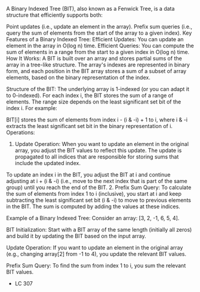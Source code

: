 A Binary Indexed Tree (BIT), also known as a Fenwick Tree, is a data structure that efficiently supports both:

Point updates (i.e., update an element in the array).
Prefix sum queries (i.e., query the sum of elements from the start of the array to a given index).
Key Features of a Binary Indexed Tree:
Efficient Updates: You can update an element in the array in O(log n) time.
Efficient Queries: You can compute the sum of elements in a range from the start to a given index in O(log n) time.
How It Works:
A BIT is built over an array and stores partial sums of the array in a tree-like structure. The array's indexes are represented in binary form, and each position in the BIT array stores a sum of a subset of array elements, based on the binary representation of the index.

Structure of the BIT:
The underlying array is 1-indexed (or you can adapt it to 0-indexed).
For each index i, the BIT stores the sum of a range of elements. The range size depends on the least significant set bit of the index i.
For example:

BIT[i] stores the sum of elements from index i - (i & -i) + 1 to i, where i & -i extracts the least significant set bit in the binary representation of i.
Operations:
1. Update Operation:
When you want to update an element in the original array, you adjust the BIT values to reflect this update. The update is propagated to all indices that are responsible for storing sums that include the updated index.

To update an index i in the BIT, you adjust the BIT at i and continue adjusting at i + (i & -i) (i.e., move to the next index that is part of the same group) until you reach the end of the BIT.
2. Prefix Sum Query:
To calculate the sum of elements from index 1 to i (inclusive), you start at i and keep subtracting the least significant set bit (i & -i) to move to previous elements in the BIT. The sum is computed by adding the values at these indices.

Example of a Binary Indexed Tree:
Consider an array: [3, 2, -1, 6, 5, 4].

BIT Initialization: Start with a BIT array of the same length (initially all zeros) and build it by updating the BIT based on the input array.

Update Operation: If you want to update an element in the original array (e.g., changing array[2] from -1 to 4), you update the relevant BIT values.

Prefix Sum Query: To find the sum from index 1 to i, you sum the relevant BIT values.



- LC 307